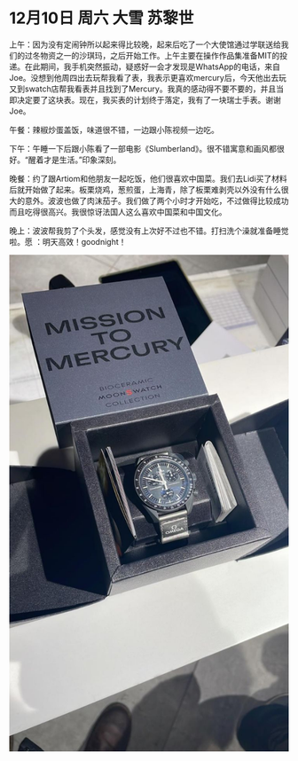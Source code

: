 # 12月10日 周六 大雪 苏黎世

上午：因为没有定闹钟所以起来得比较晚，起来后吃了一个大使馆通过学联送给我们的过冬物资之一的沙琪玛，之后开始工作。上午主要在操作作品集准备MIT的投递。在此期间，我手机突然振动，疑惑好一会才发现是WhatsApp的电话，来自Joe。没想到他周四出去玩帮我看了表，我表示更喜欢mercury后，今天他出去玩又到swatch店帮我看表并且找到了Mercury。我真的感动得不要不要的，并且当即决定要了这块表。现在，我买表的计划终于落定，我有了一块瑞士手表。谢谢Joe。

午餐：辣椒炒蛋盖饭，味道很不错，一边跟小陈视频一边吃。

下午：午睡一下后跟小陈看了一部电影《Slumberland》。很不错寓意和画风都很好。“醒着才是生活。”印象深刻。

晚餐：约了跟Artiom和他朋友一起吃饭，他们很喜欢中国菜。我们去Lidi买了材料后就开始做了起来。板栗烧鸡，葱煎蛋，上海青，除了板栗难剥壳以外没有什么很大的意外。波波也做了肉沫茄子。我们做了两个小时才开始吃，不过做得比较成功而且吃得很高兴。我很惊讶法国人这么喜欢中国菜和中国文化。

晚上：波波帮我剪了个头发，感觉没有上次好不过也不错。打扫洗个澡就准备睡觉啦。愿 ：明天高效！goodnight！


![image](images\\6395218f51f80c865b8380b3.jpg)




